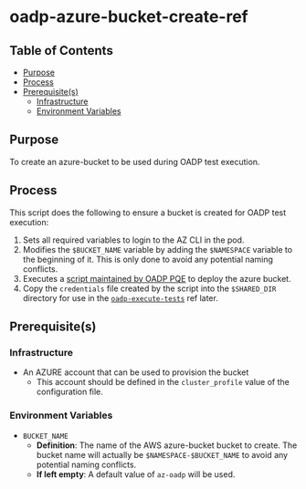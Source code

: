 # oadp-azure-bucket-create-ref<!-- omit from toc -->

## Table of Contents<!-- omit from toc -->

- [Purpose](#purpose)
- [Process](#process)
- [Prerequisite(s)](#prerequisites)
  - [Infrastructure](#infrastructure)
  - [Environment Variables](#environment-variables)

## Purpose

To create an azure-bucket to be used during OADP test execution.

## Process

This script does the following to ensure a bucket is created for OADP test execution:

1. Sets all required variables to login to the AZ CLI in the pod.
2. Modifies the `$BUCKET_NAME` variable by adding the `$NAMESPACE` variable to the beginning of it. This is only done to avoid any potential naming conflicts.
3. Executes a [script maintained by OADP PQE](https://github.com/oadp-qe/oadp-qe-automation/blob/main/backup-locations/azure/deploy.sh) to deploy the azure bucket.
4. Copy the `credentials` file created by the script into the `$SHARED_DIR` directory for use in the [`oadp-execute-tests`](../../execute-tests/README.md) ref later.

## Prerequisite(s)

### Infrastructure

- An AZURE account that can be used to provision the bucket
  - This account should be defined in the `cluster_profile` value of the configuration file.

### Environment Variables

- `BUCKET_NAME`
  - **Definition**: The name of the AWS azure-bucket bucket to create. The bucket name will actually be `$NAMESPACE-$BUCKET_NAME` to avoid any potential naming conflicts.
  - **If left empty**: A default value of `az-oadp` will be used.